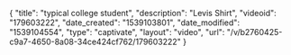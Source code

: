 {
    "title": "typical college student",
    "description": "Levis Shirt",
    "videoid": "179603222",
    "date_created": "1539103801",
    "date_modified": "1539104554",
    "type": "captivate",
    "layout": "video",
    "url": "\/v\/b2760425-c9a7-4650-8a08-34ce424cf762\/179603222"
}